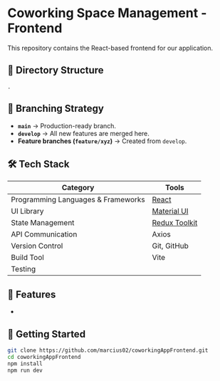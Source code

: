 # **Coworking Space Management - Frontend**

This repository contains the React-based frontend for our application. 

## 📂 Directory Structure

```
.
```

## 🌱 Branching Strategy

- **`main`** → Production-ready branch.  
- **`develop`** → All new features are merged here.  
- **Feature branches (`feature/xyz`)** → Created from `develop`.  

## 🛠️ Tech Stack

| Category                           | Tools                                          |
| ---------------------------------- | ---------------------------------------------- |
| Programming Languages & Frameworks | [React](https://reactjs.org/)                  |
| UI Library                         | [Material UI](https://mui.com/)                |
| State Management                   | [Redux Toolkit](https://redux-toolkit.js.org/) |
| API Communication                  | Axios                                          |
| Version Control                    | Git, GitHub                                    |
| Build Tool                         | Vite                                           |
| Testing                            |                                                |

## 🚀 Features

- 

## 🎯 Getting Started

```bash
git clone https://github.com/marcius02/coworkingAppFrontend.git
cd coworkingAppFrontend
npm install
npm run dev
```
